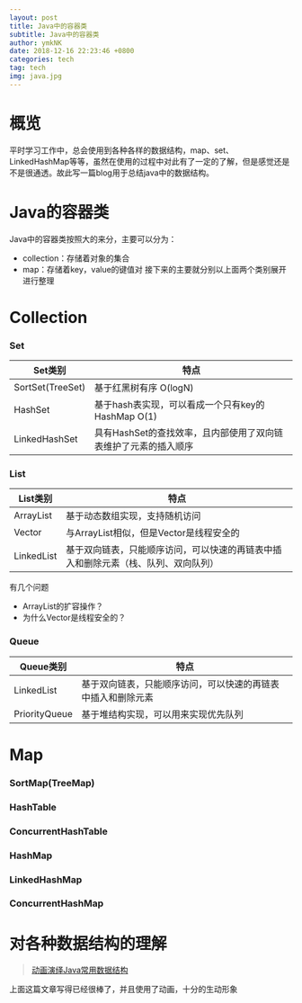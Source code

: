 ```yaml
---
layout: post
title: Java中的容器类
subtitle: Java中的容器类
author: ymkNK
date: 2018-12-16 22:23:46 +0800
categories: tech
tag: tech
img: java.jpg
---
```


# 概览

平时学习工作中，总会使用到各种各样的数据结构，map、set、LinkedHashMap等等，虽然在使用的过程中对此有了一定的了解，但是感觉还是不是很通透。故此写一篇blog用于总结java中的数据结构。

# Java的容器类

Java中的容器类按照大的来分，主要可以分为：

-   collection：存储着对象的集合
-   map：存储着key，value的键值对
    接下来的主要就分别以上面两个类别展开进行整理

# Collection

### Set

| Set类别           | 特点                                  |
| ---------------- | ----------------------------------- |
| SortSet(TreeSet) | 基于红黑树有序 O(logN)                     |
| HashSet          | 基于hash表实现，可以看成一个只有key的HashMap O(1)  |
| LinkedHashSet    | 具有HashSet的查找效率，且内部使用了双向链表维护了元素的插入顺序 |

### List

| List类别           | 特点                                  |
| ---------------- | ----------------------------------- |
| ArrayList | 基于动态数组实现，支持随机访问                   |
| Vector      | 与ArrayList相似，但是Vector是线程安全的  |
| LinkedList    | 基于双向链表，只能顺序访问，可以快速的再链表中插入和删除元素（栈、队列、双向队列） |

有几个问题
+ ArrayList的扩容操作？
+ 为什么Vector是线程安全的？

### Queue

| Queue类别           | 特点                                  |
| ---------------- | ----------------------------------- |
| LinkedList    | 基于双向链表，只能顺序访问，可以快速的再链表中插入和删除元素 |
| PriorityQueue    | 基于堆结构实现，可以用来实现优先队列 |


# Map

### SortMap(TreeMap)

### HashTable

### ConcurrentHashTable

### HashMap

### LinkedHashMap

### ConcurrentHashMap

# 对各种数据结构的理解

> [动画演绎Java常用数据结构](https://mp.weixin.qq.com/s?__biz=MzU0OTE4MzYzMw==&mid=2247485577&idx=1&sn=60809425511e9354fbcf3d2d42f43898&chksm=fbb28177ccc508611c86951b617c6f7125212915ff125c144bc778142399666b6ff791e980db&mpshare=1&scene=1&srcid=1207LEbl5tAzCy4pKL8QMzBu&rd2werd=1#wechat_redirect)

上面这篇文章写得已经很棒了，并且使用了动画，十分的生动形象

